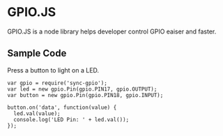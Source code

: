 # GPIO.JS
GPIO.JS is a node library helps developer control GPIO eaiser and faster.

## Sample Code
Press a button to light on a LED.
```
var gpio = require('sync-gpio');
var led = new gpio.Pin(gpio.PIN17, gpio.OUTPUT);
var button = new gpio.Pin(gpio.PIN18, gpio.INPUT);

button.on('data', function(value) {
  led.val(value);
  console.log('LED Pin: ' + led.val());
});
```
